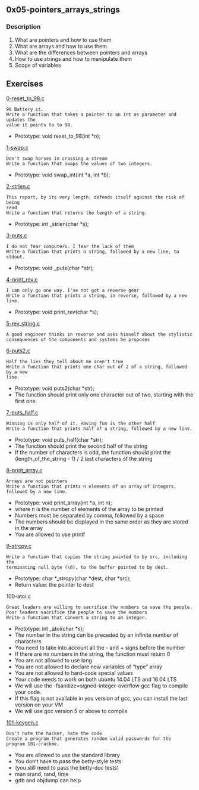## 0x05-pointers_arrays_strings

### Description

1. What are pointers and how to use them
2. What are arrays and how to use them
3. What are the differences between pointers and arrays
4. How to use strings and how to manipulate them
5. Scope of variables

## Exercises

[0-reset_to_98.c](./0-reset_to_98.c)
```
98 Battery st.
Write a function that takes a pointer to an int as parameter and updates the
value it points to to 98.
```
* Prototype: void reset_to_98(int *n);

[1-swap.c](./1-swap.c)
```
Don't swap horses in crossing a stream
Write a function that swaps the values of two integers.
```
* Prototype: void swap_int(int *a, int *b);

[2-strlen.c](./2-strlen.c)
```
This report, by its very length, defends itself against the risk of being
read
Write a function that returns the length of a string.
```
* Prototype: int _strlen(char *s);

[3-puts.c](./3-puts.c)
```
I do not fear computers. I fear the lack of them
Write a function that prints a string, followed by a new line, to stdout.
```
* Prototype: void _puts(char *str);

[4-print_rev.c](./4-print_rev.c)
```
I can only go one way. I've not got a reverse gear
Write a function that prints a string, in reverse, followed by a new line.
```
* Prototype: void print_rev(char *s);

[5-rev_string.c](./5-rev_string.c)
```
A good engineer thinks in reverse and asks himself about the stylistic
consequences of the components and systems he proposes
```

[6-puts2.c](./6-puts2.c)

```
Half the lies they tell about me aren't true
Write a function that prints one char out of 2 of a string, followed by a new
line.
```
* Prototype: void puts2(char *str);
* The function should print only one character out of two, starting with the
  first one

[7-puts_half.c](./7-puts_half.c)
```
Winning is only half of it. Having fun is the other half
Write a function that prints half of a string, followed by a new line.
```
* Prototype: void puts_half(char *str);
* The function should print the second half of the string
* If the number of characters is odd, the function should print the
  (length_of_the_string - 1) / 2 last characters of the string

[8-print_array.c](./8-print_array.c)
```
Arrays are not pointers
Write a function that prints n elements of an array of integers,
followed by a new line.
```
* Prototype: void print_array(int *a, int n);
* where n is the number of elements of the array to be printed
* Numbers must be separated by comma, followed by a space
* The numbers should be displayed in the same order as they
  are stored in the array
* You are allowed to use printf

[9-strcpy.c](./9-strcpy.c)
```
Write a function that copies the string pointed to by src, including the
terminating null byte (\0), to the buffer pointed to by dest.
```
* Prototype: char *_strcpy(char *dest, char *src);
* Return value: the pointer to dest

100-atoi.c
```
Great leaders are willing to sacrifice the numbers to save the people.
Poor leaders sacrifice the people to save the numbers
Write a function that convert a string to an integer.
```
* Prototype: int _atoi(char *s);
* The number in the string can be preceded by an infinite number of characters
* You need to take into account all the - and + signs before the number
* If there are no numbers in the string, the function must return 0
* You are not allowed to use long
* You are not allowed to declare new variables of “type” array
* You are not allowed to hard-code special values
* Your code needs to work on both ubuntu 14.04 LTS and 16.04 LTS
* We will use the -fsanitize=signed-integer-overflow gcc flag to compile your
  code.
* If this flag is not available in you version of gcc, you can install the last
  version on your VM
* We will use gcc version 5 or above to compile

[101-keygen.c](./101-keygen.c)
```
Don't hate the hacker, hate the code
Create a program that generates random valid passwords for the
program 101-crackme.
```
* You are allowed to use the standard library
* You don’t have to pass the betty-style tests
* (you still need to pass the betty-doc tests)
* man srand, rand, time
* gdb and objdump can help
